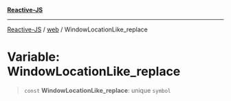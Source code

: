 [**Reactive-JS**](../../README.md)

***

[Reactive-JS](../../README.md) / [web](../README.md) / WindowLocationLike\_replace

# Variable: WindowLocationLike\_replace

> `const` **WindowLocationLike\_replace**: unique `symbol`

